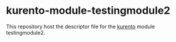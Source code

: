 kurento-module-testingmodule2
============


This repository host the descriptor file for the [kurento] module testingmodule2.

[kurento]: http://www.kurento.org
